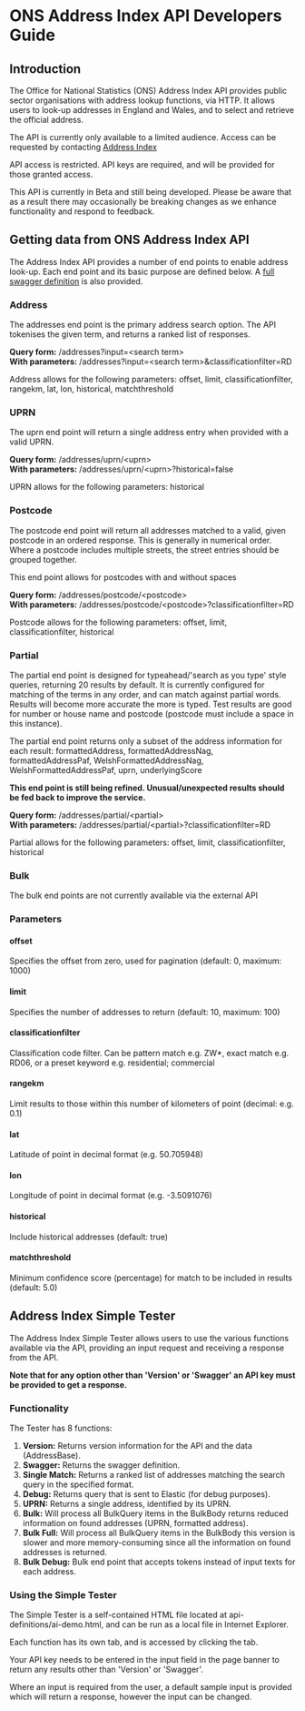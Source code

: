 <h1>ONS Address Index API Developers Guide</h1>

<h2>Introduction</h2>

<p>The Office for National Statistics (ONS) Address Index API provides public sector organisations with address lookup functions, via HTTP. It allows users to look-up addresses in England and Wales, and to select and retrieve the official address.</p>

<p>The API is currently only available to a limited audience. Access can be requested by contacting <a href="mailto:ai.users@ons.gov.uk">Address Index</a></p>

<p>API access is restricted. API keys are required, and will be provided for those granted access.</p>

<p>This API is currently in Beta and still being developed. Please be aware that as a result there may occasionally be breaking changes as we enhance functionality and respond to feedback.</p>

<h2>Getting data from ONS Address Index API</h2>

<p>The Address Index API provides a number of end points to enable address look-up. Each end point and its basic purpose are defined below. A <a href="ai-swagger.json">full swagger definition</a> is also provided.</p>

<h3>Address</h3>

<p>The addresses end point is the primary address search option. The API tokenises the given term, and returns a ranked list of responses.</p>

<p><strong>Query form:</strong> /addresses?input=&lt;search term&gt;<br>
<strong>With parameters:</strong> /addresses?input=&lt;search term&gt;&classificationfilter=RD</p>

<p>Address allows for the following parameters: offset, limit, classificationfilter, rangekm, lat, lon, historical, matchthreshold</p>

<h3>UPRN</h3>

<p>The uprn end point will return a single address entry when provided with a valid UPRN.</p>

<p><strong>Query form:</strong> /addresses/uprn/&lt;uprn&gt;<br>
<strong>With parameters:</strong> /addresses/uprn/&lt;uprn&gt;?historical=false</p>

<p>UPRN allows for the following parameters: historical</p>

<h3>Postcode</h3>

<p>The postcode end point will return all addresses matched to a valid, given postcode in an ordered response. This is generally in numerical order. Where a postcode includes multiple streets, the street entries should be grouped together.</p>

<p>This end point allows for postcodes with and without spaces</p>

<p><strong>Query form:</strong> /addresses/postcode/&lt;postcode&gt;<br>
<strong>With parameters:</strong> /addresses/postcode/&lt;postcode&gt;?classificationfilter=RD</p>

<p>Postcode allows for the following parameters: offset, limit, classificationfilter, historical</p>

<h3>Partial</h3>

<p>The partial end point is designed for typeahead/'search as you type' style queries, returning 20 results by default. It is currently configured for matching of the terms in any order, and can match against partial words. Results will become more accurate the more is typed. Test results are good for number or house name and postcode (postcode must include a space in this instance).</p>

<p>The partial end point returns only a subset of the address information for each result: formattedAddress, formattedAddressNag, formattedAddressPaf, WelshFormattedAddressNag, WelshFormattedAddressPaf, uprn, underlyingScore

<p><strong>This end point is still being refined. Unusual/unexpected results should be fed back to improve the service.</strong></p>

<p><strong>Query form:</strong> /addresses/partial/&lt;partial&gt;<br>
<strong>With parameters:</strong> /addresses/partial/&lt;partial&gt;?classificationfilter=RD</p>

<p>Partial allows for the following parameters: offset, limit, classificationfilter, historical</p>

<h3>Bulk</h3>

<p>The bulk end points are not currently available via the external API</p>

<h3>Parameters</h3>

<h4>offset</h4>
<p>Specifies the offset from zero, used for pagination (default: 0, maximum: 1000)</p>

<h4>limit</h4>
<p>Specifies the number of addresses to return (default: 10, maximum: 100)</p>

<h4>classificationfilter</h4>
<p>Classification code filter. Can be pattern match e.g. ZW*, exact match e.g. RD06, or a preset keyword e.g. residential; commercial</p>

<h4>rangekm</h4>
<p>Limit results to those within this number of kilometers of point (decimal: e.g. 0.1)</p>

<h4>lat</h4>
<p>Latitude of point in decimal format (e.g. 50.705948)</p>

<h4>lon</h4>
<p>Longitude of point in decimal format (e.g. -3.5091076)</p>

<h4>historical</h4>
<p>Include historical addresses (default: true)</p>

<h4>matchthreshold</h4>
<p>Minimum confidence score (percentage) for match to be included in results (default: 5.0)</p>


<h2>Address Index Simple Tester</h2>

The Address Index Simple Tester allows users to use the various functions available via the API, providing an input request and receiving a response from the API.

<strong>Note that for any option other than 'Version' or 'Swagger' an API key must be provided to get a response.</strong>

<h3>Functionality</h3>

The Tester has 8 functions: 

<ol>
<li><strong>Version:</strong> Returns version information for the API and the data (AddressBase).</li>
<li><strong>Swagger:</strong> Returns the swagger definition.</li>
<li><strong>Single Match:</strong> Returns a ranked list of addresses matching the search query in the specified format.</li>
<li><strong>Debug:</strong> Returns query that is sent to Elastic (for debug purposes).</li>
<li><strong>UPRN:</strong> Returns a single address, identified by its UPRN.</li>
<li><strong>Bulk:</strong> Will process all BulkQuery items in the BulkBody returns reduced information on found addresses (UPRN, formatted address).</li>
<li><strong>Bulk Full:</strong> Will process all BulkQuery items in the BulkBody this version is slower and more memory-consuming since all the information on found addresses is returned.</li>
<li><strong>Bulk Debug:</strong> Bulk end point that accepts tokens instead of input texts for each address.</li>
</ol>

<h3>Using the Simple Tester</h3>

The Simple Tester is a self-contained HTML file located at api-definitions/ai-demo.html, and can be run as a local file in Internet Explorer.

Each function has its own tab, and is accessed by clicking the tab.

Your API key needs to be entered in the input field in the page banner to return any results other than 'Version' or 'Swagger'.

Where an input is required from the user, a default sample input is provided which will return a response, however the input can be changed.